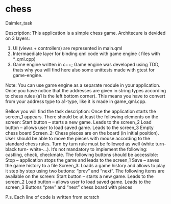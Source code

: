 # chess
Daimler_task

Description:
This application is a simple chess game.
Architecure is devided on 3 layers:
1. UI (views + controllers) are represented in main.qml
2. Intermaediate layer for binding qml code with game engine ( files with *_qml.cpp)
3. Game engine written in c++;
Game engine was developed using TDD, thats why you will find here also some unittests made with gtest for game-engine.

Note: You can use game engine as a separate module in your application. Once you have notice that the addresses are given in string types
according to chess rules (a1 is the left bottom corner). This means you have to convert from your address type to a1-type, like
it is made in game_qml.cpp.

Bellow you will find the task description:
Once the application starts the screen_1 appears. There should be at least the following elements on the screen: 
Start button – starts a new game. Leads to the screen_2
Load button – allows user to load saved game. Leads to the screen_3
Empty chess board
Screen_2:
Chess pieces are on the board (in initial position). User should be able to move the pieces with mouse according to the standard chess rules. Turn by turn rule must be followed as well (white turn-black turn- white-…). It’s not mandatory to implement the following: castling, check, checkmate. The following buttons should be accessible:
Stop – application stops the game and leads to the screen_1
Save – saves the game history to a file
Screen_3:
Loads a game history and allows to play it step by step using two buttons: “prev” and “next”. The following items are available on the screen:
Start button – starts a new game. Leads to the screen_2
Load button – allows user to load saved game. Leads to the screen_3
Buttons “prev” and “next”
chess board with pieces

P.s.
Each line of code is written from scratch
